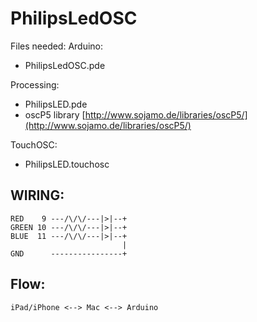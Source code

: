 PhilipsLedOSC
=============

Files needed:
Arduino:

  - PhilipsLedOSC.pde

Processing:

  - PhilipsLED.pde
  - oscP5 library [http://www.sojamo.de/libraries/oscP5/](http://www.sojamo.de/libraries/oscP5/)

TouchOSC:

  - PhilipsLED.touchosc


WIRING:
-------

    RED    9 ---/\/\/---|>|--+
    GREEN 10 ---/\/\/---|>|--+
    BLUE  11 ---/\/\/---|>|--+
                             |
    GND      ----------------+

Flow:
-----

    iPad/iPhone <--> Mac <--> Arduino


